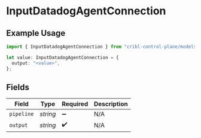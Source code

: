 # InputDatadogAgentConnection

## Example Usage

```typescript
import { InputDatadogAgentConnection } from "cribl-control-plane/models/operations";

let value: InputDatadogAgentConnection = {
  output: "<value>",
};
```

## Fields

| Field              | Type               | Required           | Description        |
| ------------------ | ------------------ | ------------------ | ------------------ |
| `pipeline`         | *string*           | :heavy_minus_sign: | N/A                |
| `output`           | *string*           | :heavy_check_mark: | N/A                |